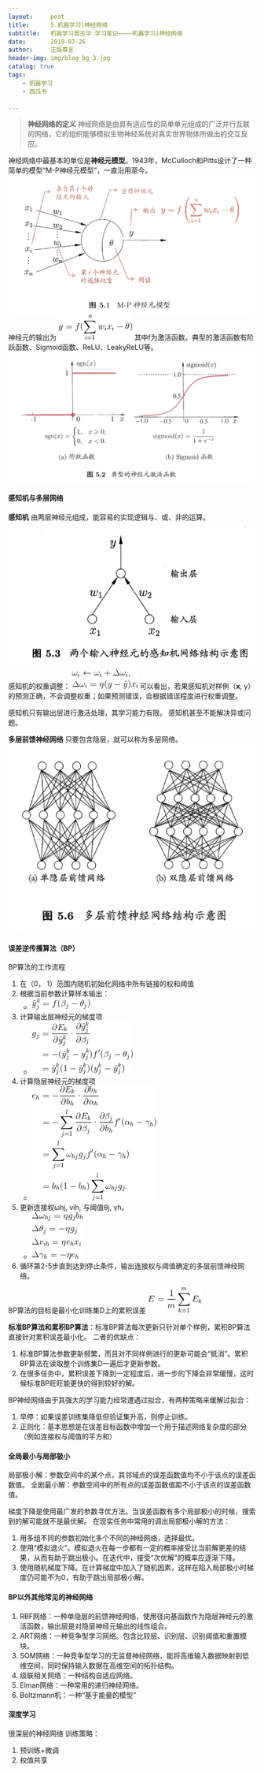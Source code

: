 ```yaml
---
layout:     post
title:      5.机器学习|神经网络
subtitle:   机器学习周志华 学习笔记————机器学习|神经网络
date:       2019-07-26
author:     正版慕言
header-img: img/blog_bg_3.jpg
catalog: true
tags:
    - 机器学习
    - 西瓜书

---
```


> **神经网络的定义** 神经网络是由具有适应性的简单单元组成的广泛并行互联的网络，它的组织能够模拟生物神经系统对真实世界物体所做出的交互反应。

神经网络中最基本的单位是**神经元模型**。1943年，McCulloch和Pitts设计了一种简单的模型“M-P神经元模型”，一直沿用至今。
![西瓜书-5.M-P神经元模型](/img/MachineLearning/西瓜书-5.M-P神经元模型.png)
神经元的输出为
![西瓜书-5.M-P神经元的输出](/img/MachineLearning/西瓜书-5.M-P神经元的输出.gif)
其中f为激活函数。典型的激活函数有阶跃函数、Sigmoid函数、ReLU、LeakyReLU等。
![西瓜书-5.典型激活函数.png](/img/MachineLearning/西瓜书-5.典型激活函数.png)

#### 感知机与多层网络
**感知机** 由两层神经元组成，能容易的实现逻辑与、或、非的运算。
![西瓜书-5.两个输入神经元的感知机.png](/img/MachineLearning/西瓜书-5.两个输入神经元的感知机.png)
感知机的权重调整：
![西瓜书-5.感知机权重调整.gif](/img/MachineLearning/西瓜书-5.感知机权重调整.gif)
可以看出，若果感知机对样例（**x**, y）的预测正确，不会调整权重；如果预测错误，会根据错误程度进行权重调整。

感知机只有输出层进行激活处理，其学习能力有限。
感知机甚至不能解决异或问题。

**多层前馈神经网络** 只要包含隐层，就可以称为多层网络。![西瓜书-5.多层前馈神经网络.png](/img/MachineLearning/西瓜书-5.多层前馈神经网络.png)

#### 误差逆传播算法（BP）
BP算法的工作流程

1. 在（0， 1）范围内随机初始化网络中所有链接的权和阈值
2. 根据当前参数计算样本输出：
    * ![西瓜书-5.BP输出.gif](/img/MachineLearning/西瓜书-5.BP输出.gif)
3. 计算输出层神经元的梯度项
    * ![西瓜书-5.BP输出神经元的梯度项.gif](/img/MachineLearning/西瓜书-5.BP输出神经元的梯度项.gif)
4. 计算隐层神经元的梯度项
    * ![西瓜书-5.BP隐层神经元的梯度项.gif](/img/MachineLearning/西瓜书-5.BP隐层神经元的梯度项.gif)
5. 更新连接权ωhj, vih, 与阈值θj, γh。
    * ![西瓜书-5.连接权与阈值更新.gif](/img/MachineLearning/西瓜书-5.连接权与阈值更新.gif)
6. 循环第2-5步直到达到停止条件，输出连接权与阈值确定的多层前馈神经网络。

BP算法的目标是最小化训练集D上的累积误差
![西瓜书-5.累积误差.gif](/img/MachineLearning/西瓜书-5.累积误差.gif)

**标准BP算法和累积BP算法**：标准BP算法每次更新只针对单个样例，累积BP算法直接针对累积误差最小化。
二者的优缺点：
1. 标准BP算法参数更新频繁，而且对不同样例进行的更新可能会“抵消”。累积BP算法在读取整个训练集D一遍后才更新参数。
2. 在很多任务中，累积误差下降到一定程度后，进一步的下降会非常缓慢，这时候标准BP旺旺能更快的得到较好的解。

BP神经网络由于其强大的学习能力经常遭遇过拟合，有两种策略来缓解过拟合：
1. 早停：如果误差训练集降低但验证集升高，则停止训练。
2. 正则化：基本思想是在误差目标函数中增加一个用于描述网络复杂度的部分（例如连接权与阈值的平方和）

#### 全局最小与局部极小
局部极小解：参数空间中的某个点，其邻域点的误差函数值均不小于该点的误差函数值。
全剧最小解：参数空间中的所有点的误差函数值距不小于该点的误差函数值。

梯度下降是使用最广发的参数寻优方法。当误差函数有多个局部极小的时候，搜索到的解可能就不是最优解。
在现实任务中常用的调出局部极小解的方法：
1. 用多组不同的参数初始化多个不同的神经网络，选择最优。
2. 使用“模拟退火”。模拟退火在每一步都有一定的概率接受比当前解更差的结果，从而有助于跳出极小。在迭代中，接受“次优解”的概率应逐渐下降。
3. 使用随机梯度下降。在计算梯度中加入了随机因素，这样在陷入局部极小时梯度仍可能不为0，有助于跳出局部极小解。

#### BP以外其他常见的神经网络
1. RBF网络：一种单隐层的前馈神经网络，使用径向基函数作为隐层神经元的激活函数，输出层是对隐层神经元输出的线性组合。
2. ART网络：一种竞争型学习网络。包含比较层、识别层、识别阈值和重置模块。
3. SOM网络：一种竞争型学习的无监督神经网络，能将高维输入数据映射到低维空间，同时保持输入数据在高维空间的拓扑结构。
4. 级联相关网络：一种结构自适应网络。
5. Elman网络：一种常用的递归神经网络。
6. Boltzmann机：一种“基于能量的模型”

#### 深度学习
很深层的神经网络
训练策略：
1. 预训练+微调
2. 权值共享